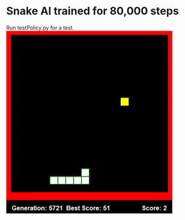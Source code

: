 # Snake AI trained for 80,000 steps
Run testPolicy.py for a test.
<img width="442" src="https://github.com/dxtucson/rl-snake/blob/main/demogif.gif" >
